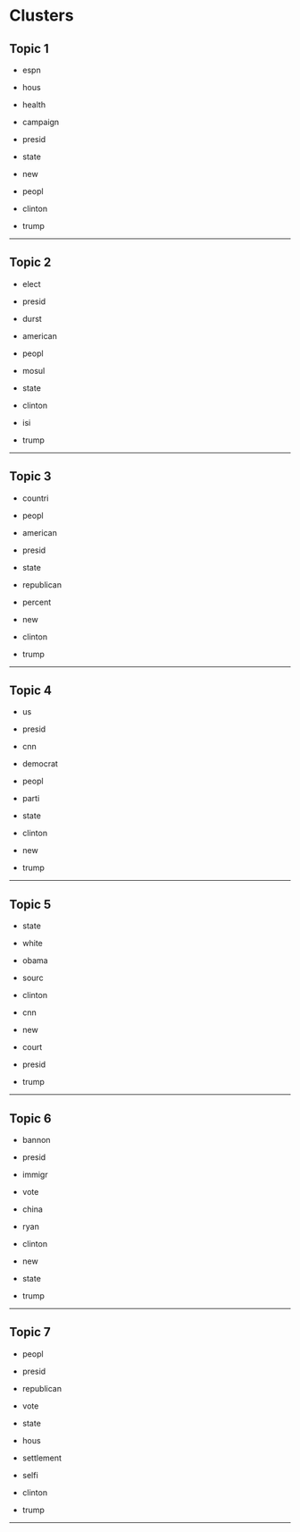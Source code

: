 # Clusters

## Topic 1

-  espn

-  hous

-  health

-  campaign

-  presid

-  state

-  new

-  peopl

-  clinton

-  trump



---

## Topic 2

-  elect

-  presid

-  durst

-  american

-  peopl

-  mosul

-  state

-  clinton

-  isi

-  trump



---

## Topic 3

-  countri

-  peopl

-  american

-  presid

-  state

-  republican

-  percent

-  new

-  clinton

-  trump



---

## Topic 4

-  us

-  presid

-  cnn

-  democrat

-  peopl

-  parti

-  state

-  clinton

-  new

-  trump



---

## Topic 5

-  state

-  white

-  obama

-  sourc

-  clinton

-  cnn

-  new

-  court

-  presid

-  trump



---

## Topic 6

-  bannon

-  presid

-  immigr

-  vote

-  china

-  ryan

-  clinton

-  new

-  state

-  trump



---

## Topic 7

-  peopl

-  presid

-  republican

-  vote

-  state

-  hous

-  settlement

-  selfi

-  clinton

-  trump



---

